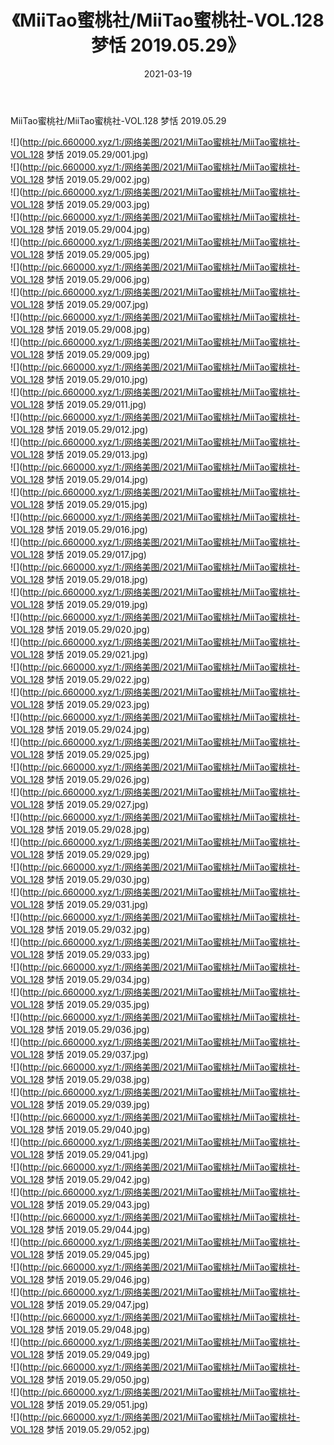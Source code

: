 ﻿---
layout: post
title:  《MiiTao蜜桃社/MiiTao蜜桃社-VOL.128 梦恬 2019.05.29》
date:   2021-03-19
img: http://pic.660000.xyz/1:/网络美图/2021/MiiTao蜜桃社/MiiTao蜜桃社-VOL.128 梦恬 2019.05.29/000.jpg
categories: [美女, 清纯, 唯美]
---

MiiTao蜜桃社/MiiTao蜜桃社-VOL.128 梦恬 2019.05.29

 ![](http://pic.660000.xyz/1:/网络美图/2021/MiiTao蜜桃社/MiiTao蜜桃社-VOL.128 梦恬 2019.05.29/001.jpg) <br>![](http://pic.660000.xyz/1:/网络美图/2021/MiiTao蜜桃社/MiiTao蜜桃社-VOL.128 梦恬 2019.05.29/002.jpg) <br>![](http://pic.660000.xyz/1:/网络美图/2021/MiiTao蜜桃社/MiiTao蜜桃社-VOL.128 梦恬 2019.05.29/003.jpg) <br>![](http://pic.660000.xyz/1:/网络美图/2021/MiiTao蜜桃社/MiiTao蜜桃社-VOL.128 梦恬 2019.05.29/004.jpg) <br>![](http://pic.660000.xyz/1:/网络美图/2021/MiiTao蜜桃社/MiiTao蜜桃社-VOL.128 梦恬 2019.05.29/005.jpg) <br>![](http://pic.660000.xyz/1:/网络美图/2021/MiiTao蜜桃社/MiiTao蜜桃社-VOL.128 梦恬 2019.05.29/006.jpg) <br>![](http://pic.660000.xyz/1:/网络美图/2021/MiiTao蜜桃社/MiiTao蜜桃社-VOL.128 梦恬 2019.05.29/007.jpg) <br>![](http://pic.660000.xyz/1:/网络美图/2021/MiiTao蜜桃社/MiiTao蜜桃社-VOL.128 梦恬 2019.05.29/008.jpg) <br>![](http://pic.660000.xyz/1:/网络美图/2021/MiiTao蜜桃社/MiiTao蜜桃社-VOL.128 梦恬 2019.05.29/009.jpg) <br>![](http://pic.660000.xyz/1:/网络美图/2021/MiiTao蜜桃社/MiiTao蜜桃社-VOL.128 梦恬 2019.05.29/010.jpg) <br>![](http://pic.660000.xyz/1:/网络美图/2021/MiiTao蜜桃社/MiiTao蜜桃社-VOL.128 梦恬 2019.05.29/011.jpg) <br>![](http://pic.660000.xyz/1:/网络美图/2021/MiiTao蜜桃社/MiiTao蜜桃社-VOL.128 梦恬 2019.05.29/012.jpg) <br>![](http://pic.660000.xyz/1:/网络美图/2021/MiiTao蜜桃社/MiiTao蜜桃社-VOL.128 梦恬 2019.05.29/013.jpg) <br>![](http://pic.660000.xyz/1:/网络美图/2021/MiiTao蜜桃社/MiiTao蜜桃社-VOL.128 梦恬 2019.05.29/014.jpg) <br>![](http://pic.660000.xyz/1:/网络美图/2021/MiiTao蜜桃社/MiiTao蜜桃社-VOL.128 梦恬 2019.05.29/015.jpg) <br>![](http://pic.660000.xyz/1:/网络美图/2021/MiiTao蜜桃社/MiiTao蜜桃社-VOL.128 梦恬 2019.05.29/016.jpg) <br>![](http://pic.660000.xyz/1:/网络美图/2021/MiiTao蜜桃社/MiiTao蜜桃社-VOL.128 梦恬 2019.05.29/017.jpg) <br>![](http://pic.660000.xyz/1:/网络美图/2021/MiiTao蜜桃社/MiiTao蜜桃社-VOL.128 梦恬 2019.05.29/018.jpg) <br>![](http://pic.660000.xyz/1:/网络美图/2021/MiiTao蜜桃社/MiiTao蜜桃社-VOL.128 梦恬 2019.05.29/019.jpg) <br>![](http://pic.660000.xyz/1:/网络美图/2021/MiiTao蜜桃社/MiiTao蜜桃社-VOL.128 梦恬 2019.05.29/020.jpg) <br>![](http://pic.660000.xyz/1:/网络美图/2021/MiiTao蜜桃社/MiiTao蜜桃社-VOL.128 梦恬 2019.05.29/021.jpg) <br>![](http://pic.660000.xyz/1:/网络美图/2021/MiiTao蜜桃社/MiiTao蜜桃社-VOL.128 梦恬 2019.05.29/022.jpg) <br>![](http://pic.660000.xyz/1:/网络美图/2021/MiiTao蜜桃社/MiiTao蜜桃社-VOL.128 梦恬 2019.05.29/023.jpg) <br>![](http://pic.660000.xyz/1:/网络美图/2021/MiiTao蜜桃社/MiiTao蜜桃社-VOL.128 梦恬 2019.05.29/024.jpg) <br>![](http://pic.660000.xyz/1:/网络美图/2021/MiiTao蜜桃社/MiiTao蜜桃社-VOL.128 梦恬 2019.05.29/025.jpg) <br>![](http://pic.660000.xyz/1:/网络美图/2021/MiiTao蜜桃社/MiiTao蜜桃社-VOL.128 梦恬 2019.05.29/026.jpg) <br>![](http://pic.660000.xyz/1:/网络美图/2021/MiiTao蜜桃社/MiiTao蜜桃社-VOL.128 梦恬 2019.05.29/027.jpg) <br>![](http://pic.660000.xyz/1:/网络美图/2021/MiiTao蜜桃社/MiiTao蜜桃社-VOL.128 梦恬 2019.05.29/028.jpg) <br>![](http://pic.660000.xyz/1:/网络美图/2021/MiiTao蜜桃社/MiiTao蜜桃社-VOL.128 梦恬 2019.05.29/029.jpg) <br>![](http://pic.660000.xyz/1:/网络美图/2021/MiiTao蜜桃社/MiiTao蜜桃社-VOL.128 梦恬 2019.05.29/030.jpg) <br>![](http://pic.660000.xyz/1:/网络美图/2021/MiiTao蜜桃社/MiiTao蜜桃社-VOL.128 梦恬 2019.05.29/031.jpg) <br>![](http://pic.660000.xyz/1:/网络美图/2021/MiiTao蜜桃社/MiiTao蜜桃社-VOL.128 梦恬 2019.05.29/032.jpg) <br>![](http://pic.660000.xyz/1:/网络美图/2021/MiiTao蜜桃社/MiiTao蜜桃社-VOL.128 梦恬 2019.05.29/033.jpg) <br>![](http://pic.660000.xyz/1:/网络美图/2021/MiiTao蜜桃社/MiiTao蜜桃社-VOL.128 梦恬 2019.05.29/034.jpg) <br>![](http://pic.660000.xyz/1:/网络美图/2021/MiiTao蜜桃社/MiiTao蜜桃社-VOL.128 梦恬 2019.05.29/035.jpg) <br>![](http://pic.660000.xyz/1:/网络美图/2021/MiiTao蜜桃社/MiiTao蜜桃社-VOL.128 梦恬 2019.05.29/036.jpg) <br>![](http://pic.660000.xyz/1:/网络美图/2021/MiiTao蜜桃社/MiiTao蜜桃社-VOL.128 梦恬 2019.05.29/037.jpg) <br>![](http://pic.660000.xyz/1:/网络美图/2021/MiiTao蜜桃社/MiiTao蜜桃社-VOL.128 梦恬 2019.05.29/038.jpg) <br>![](http://pic.660000.xyz/1:/网络美图/2021/MiiTao蜜桃社/MiiTao蜜桃社-VOL.128 梦恬 2019.05.29/039.jpg) <br>![](http://pic.660000.xyz/1:/网络美图/2021/MiiTao蜜桃社/MiiTao蜜桃社-VOL.128 梦恬 2019.05.29/040.jpg) <br>![](http://pic.660000.xyz/1:/网络美图/2021/MiiTao蜜桃社/MiiTao蜜桃社-VOL.128 梦恬 2019.05.29/041.jpg) <br>![](http://pic.660000.xyz/1:/网络美图/2021/MiiTao蜜桃社/MiiTao蜜桃社-VOL.128 梦恬 2019.05.29/042.jpg) <br>![](http://pic.660000.xyz/1:/网络美图/2021/MiiTao蜜桃社/MiiTao蜜桃社-VOL.128 梦恬 2019.05.29/043.jpg) <br>![](http://pic.660000.xyz/1:/网络美图/2021/MiiTao蜜桃社/MiiTao蜜桃社-VOL.128 梦恬 2019.05.29/044.jpg) <br>![](http://pic.660000.xyz/1:/网络美图/2021/MiiTao蜜桃社/MiiTao蜜桃社-VOL.128 梦恬 2019.05.29/045.jpg) <br>![](http://pic.660000.xyz/1:/网络美图/2021/MiiTao蜜桃社/MiiTao蜜桃社-VOL.128 梦恬 2019.05.29/046.jpg) <br>![](http://pic.660000.xyz/1:/网络美图/2021/MiiTao蜜桃社/MiiTao蜜桃社-VOL.128 梦恬 2019.05.29/047.jpg) <br>![](http://pic.660000.xyz/1:/网络美图/2021/MiiTao蜜桃社/MiiTao蜜桃社-VOL.128 梦恬 2019.05.29/048.jpg) <br>![](http://pic.660000.xyz/1:/网络美图/2021/MiiTao蜜桃社/MiiTao蜜桃社-VOL.128 梦恬 2019.05.29/049.jpg) <br>![](http://pic.660000.xyz/1:/网络美图/2021/MiiTao蜜桃社/MiiTao蜜桃社-VOL.128 梦恬 2019.05.29/050.jpg) <br>![](http://pic.660000.xyz/1:/网络美图/2021/MiiTao蜜桃社/MiiTao蜜桃社-VOL.128 梦恬 2019.05.29/051.jpg) <br>![](http://pic.660000.xyz/1:/网络美图/2021/MiiTao蜜桃社/MiiTao蜜桃社-VOL.128 梦恬 2019.05.29/052.jpg) <br>